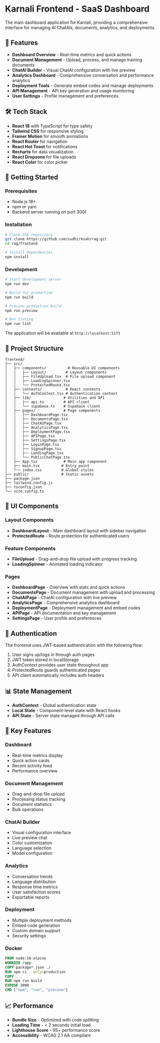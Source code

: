 # Karnali Frontend - SaaS Dashboard

The main dashboard application for Karnali, providing a comprehensive interface for managing AI ChatAIs, documents, analytics, and deployments.

## 🌟 Features

- **Dashboard Overview** - Real-time metrics and quick actions
- **Document Management** - Upload, process, and manage training documents
- **ChatAI Builder** - Visual ChatAI configuration with live preview
- **Analytics Dashboard** - Comprehensive conversation and performance analytics
- **Deployment Tools** - Generate embed codes and manage deployments
- **API Management** - API key generation and usage monitoring
- **User Settings** - Profile management and preferences

## 🛠️ Tech Stack

- **React 18** with TypeScript for type safety
- **Tailwind CSS** for responsive styling
- **Framer Motion** for smooth animations
- **React Router** for navigation
- **React Hot Toast** for notifications
- **Recharts** for data visualization
- **React Dropzone** for file uploads
- **React Color** for color picker

## 🚀 Getting Started

### Prerequisites

- Node.js 18+
- npm or yarn
- Backend server running on port 3001

### Installation

```bash
# Clone the repository
git clone https://github.com/sudhirksah/rag.git
cd rag/frontend

# Install dependencies
npm install

```

### Development

```bash
# Start development server
npm run dev

# Build for production
npm run build

# Preview production build
npm run preview

# Run linting
npm run lint
```

The application will be available at `http://localhost:5173`

## 📁 Project Structure

```
frontend/
├── src/
│   ├── components/          # Reusable UI components
│   │   ├── Layout/         # Layout components
│   │   ├── FileUpload.tsx  # File upload component
│   │   ├── LoadingSpinner.tsx
│   │   └── ProtectedRoute.tsx
│   ├── contexts/           # React contexts
│   │   └── AuthContext.tsx # Authentication context
│   ├── lib/               # Utilities and API
│   │   ├── api.ts         # API client
│   │   └── supabase.ts    # Supabase client
│   ├── pages/             # Page components
│   │   ├── DashboardPage.tsx
│   │   ├── DocumentsPage.tsx
│   │   ├── ChatAIPage.tsx
│   │   ├── AnalyticsPage.tsx
│   │   ├── DeploymentPage.tsx
│   │   ├── APIPage.tsx
│   │   ├── SettingsPage.tsx
│   │   ├── LoginPage.tsx
│   │   ├── SignupPage.tsx
│   │   ├── LandingPage.tsx
│   │   └── PublicChatPage.tsx
│   ├── App.tsx            # Main app component
│   ├── main.tsx          # Entry point
│   └── index.css         # Global styles
├── public/               # Static assets
├── package.json
├── tailwind.config.js
├── tsconfig.json
└── vite.config.ts
```

## 🎨 UI Components

### Layout Components

- **DashboardLayout** - Main dashboard layout with sidebar navigation
- **ProtectedRoute** - Route protection for authenticated users

### Feature Components

- **FileUpload** - Drag-and-drop file upload with progress tracking
- **LoadingSpinner** - Animated loading indicator

### Pages

- **DashboardPage** - Overview with stats and quick actions
- **DocumentsPage** - Document management with upload and processing
- **ChatAIPage** - ChatAI configuration with live preview
- **AnalyticsPage** - Comprehensive analytics dashboard
- **DeploymentPage** - Deployment management and embed codes
- **APIPage** - API documentation and key management
- **SettingsPage** - User profile and preferences

## 🔐 Authentication

The frontend uses JWT-based authentication with the following flow:

1. User signs up/logs in through auth pages
2. JWT token stored in localStorage
3. AuthContext provides user state throughout app
4. ProtectedRoute guards authenticated pages
5. API client automatically includes auth headers

## 📊 State Management

- **AuthContext** - Global authentication state
- **Local State** - Component-level state with React hooks
- **API State** - Server state managed through API calls

## 🎯 Key Features

### Dashboard
- Real-time metrics display
- Quick action cards
- Recent activity feed
- Performance overview

### Document Management
- Drag-and-drop file upload
- Processing status tracking
- Document statistics
- Bulk operations

### ChatAI Builder
- Visual configuration interface
- Live preview chat
- Color customization
- Language selection
- Model configuration

### Analytics
- Conversation trends
- Language distribution
- Response time metrics
- User satisfaction scores
- Exportable reports

### Deployment
- Multiple deployment methods
- Embed code generation
- Custom domain support
- Security settings


### Docker

```dockerfile
FROM node:18-alpine
WORKDIR /app
COPY package*.json ./
RUN npm ci --only=production
COPY . .
RUN npm run build
EXPOSE 3000
CMD ["npm", "run", "preview"]
```

## 📈 Performance

- **Bundle Size** - Optimized with code splitting
- **Loading Time** - < 2 seconds initial load
- **Lighthouse Score** - 95+ performance score
- **Accessibility** - WCAG 2.1 AA compliant
